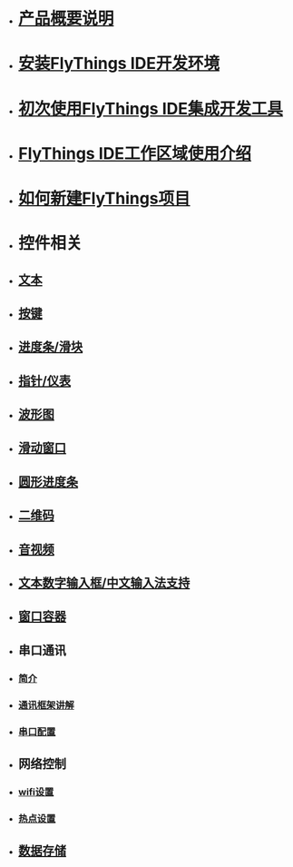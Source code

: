 
* # [产品概要说明]()
* # [安装FlyThings IDE开发环境](download)
* # [初次使用FlyThings IDE集成开发工具](flythings_ide_snapshot#first_run)
* # [FlyThings IDE工作区域使用介绍](ide_introduce)
* # [如何新建FlyThings项目](new_flythings_project#new_flythings_project)
* # 控件相关  
 - ## [文本](textview)  
 - ## [按键](button)
 - ## [进度条/滑块](seekbar)
 - ## [指针/仪表](pointer)
 - ## [波形图](diagram)
 - ## [滑动窗口](slidewindow)
 - ## [圆形进度条](circlebar)
 - ## [二维码](qrcode)
 - ## [音视频](avideo)
 - ## [文本数字输入框/中文输入法支持](edittext)
 - ## [窗口容器](window)
* ## 串口通讯 
 - ### [简介](serial)  
 - ### [通讯框架讲解](serial)
 - ### [串口配置](serial)
* ## 网络控制  
 - ### [wifi设置](wifi)
 - ### [热点设置](host)
* ## [数据存储](data)

